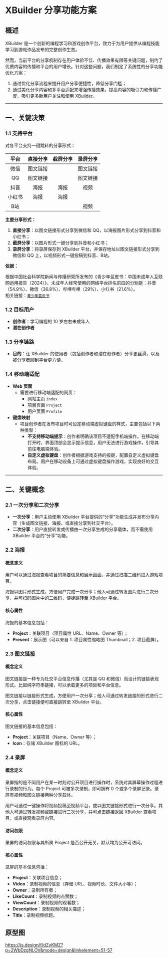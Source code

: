 
# XBuilder 分享功能方案

## 概述

XBuilder 是一个创新的编程学习和游戏创作平台，致力于为用户提供从编程技能学习到游戏作品发布的完整创作生态。

然而，当前平台的分享机制存在用户体验不佳、传播效果有限等关键问题，制约了优质内容的传播和平台的用户增长。针对这些问题，我们制定了系统性的分享功能优化方案：

1. 通过优化分享流程来提升用户分享便捷性，降低分享门槛；
2. 通过美化分享内容和多平台适配来增强传播效果，提高内容的吸引力和传播广度，吸引更多新用户关注和使用 XBuilder。

---

## 一、关键决策

### 1.1 支持平台

对各平台支持一键跳转的分享形式：

| **平台** | **直接分享** | **截屏分享** | **录屏分享** |
|:--------:|:------------:|:------------:|:------------:|
| 微信     | 图文链接     |              | 图文链接     |
| QQ      | 图文链接     |              | 图文链接     |
| 抖音     | 海报         | 海报         | 视频         |
| 小红书   | 海报         | 海报         |              |
| B站      |              |              | 视频         |

**主要分享形式：**

1. **直接分享**：以图文链接形式分享到微信和 QQ，以海报图片形式分享到抖音和小红书；
2. **截屏分享**：以图片形式一键分享到抖音和小红书；
3. **录屏分享**：将录屏保存到 XBuilder 平台，并保存地址以图文链接形式分享到微信和 QQ 上，以视频形式一键投稿到抖音、B站。

**依据：**

根据中国社会科学院新闻与传播研究所发布的《青少年蓝皮书：中国未成年人互联网运用报告（2024）》，未成年人经常使用的网络平台排名前四的分别是：抖音（54.9%）、微信（36.8%）、哔哩哔哩（29%）、小红书（21.6%）。  
相关链接：[`青少年蓝皮书`](https://www.sohu.com/a/808455426_100116740)

### 1.2 目标用户

- **创作者**：学习编程的 10 岁左右未成年人
- **潜在创作者**

### 1.3 分享链路

- **目的**：让 XBuilder 的使用者（包括创作者和潜在创作者）分享更丝滑，以及被分享者回到平台更方便。

### 1.4 移动端适配

- **Web 页面**
  - 需要进行移动端适配的网页：
    - 网站主页 `index`
    - 项目页面 `Project`
    - 用户页面 `Profile`
- **键盘映射**
  - 项目创作者在发布项目时可设定移动端虚拟键盘的样式，主要包括以下两种类型：
    - **不支持移动端提示**：创作者明确该项目不适配手机端操作。在移动端打开时，界面顶部会显示提示信息，用户无法进行游戏操作，引导其前往电脑端体验。
    - **自定义虚拟键盘**：创作者根据游戏支持的按键，配置自定义虚拟键盘布局。用户在移动设备上可通过虚拟键盘操作游戏，实现良好的交互体验。

---

## 二、关键概念

### 2.1 一次分享和二次分享

- **一次分享**：用户主动使用 XBuilder 平台提供的“分享”功能生成并发布分享内容（生成图文链接、海报、或直接分享到社交平台）。
- **二次分享**：用户直接转发或传播由一次分享生成的分享载体，而不需使用 XBuilder 平台的“分享”功能。

### 2.2 海报

#### 概念定义

用户可以通过海报查看项目的简要信息和展示画面，并通过扫描二维码进入游戏项目。

海报以图片形式生成，方便用户完成一次分享；他人可通过转发图片进行二次分享，并可扫码图片中的二维码，便捷跳转至 XBuilder 平台。

#### 核心属性

海报的基本信息包括：

- **Project**：关联项目（项目属性 URL、Name、Owner 等）；
- **Present**：展示图（可以来自 1. 项目属性缩略图 Thumbnail；2. 项目截屏）。

### 2.3 图文链接

#### 概念定义

图文链接是一种专为社交平台信息传播（尤其是 QQ 和微信）而设计的链接表现形式。比起纯字符串链接，可以承载更多的项目和平台信息。

图文链接以链接形式生成，方便用户一次分享；他人可通过转发链接的形式进行二次分享，点击链接便可直接跳转至 XBuilder 平台。

#### 核心属性

图文链接的基本信息包括：

- **Project**：关联项目（Name、Owner 等）；
- **Icon**：存储 XBuilder 图标的 URL。

### 2.4 录屏

#### 概念定义

录屏指的是不同用户在某一时刻对公开项目进行操作时，系统对其屏幕操作过程进行录制的行为。每个 Project 可被多次录制，即可拥有 0 个或多个录屏记录。录屏有视频和图文链接两种分享载体。

用户可通过一键操作将视频投稿至视频平台，或以图文链接形式进行一次分享。其他人可通过转发视频或链接进行二次分享，并可点击链接返回 XBuilder 查看项目，或直接观看录屏内容。

#### 访问权限

录屏的访问权限与其所属 Project 是否公开无关，默认均为公开可访问。

#### 核心属性

录屏的基本信息包括：

- **Project**：关联项目信息；
- **Video**：录制视频的信息（存储 URL、视频时长、文件大小等）；
- **Owner**：录制所有者；
- **LikeCount**：录制视频的点赞数；
- **ViewCount**：录制视频的观看数；
- **Description**：录制视频的相关描述；
- **Title**：录制视频标题。

## 原型图

https://js.design/f/dZyKMZ?p=2WbDzgNLOV&mode=design&linkelement=51-57